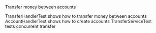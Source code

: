 Transfer money between accounts

TransferHandlerTest shows how to transfer money between accounts
AccountHandlerTest shows how to create accounts
TransferServiceTest tests concurrent transfer
